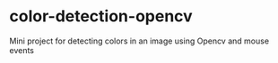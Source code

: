 # color-detection-opencv
Mini project for detecting colors in an image using Opencv and mouse events
